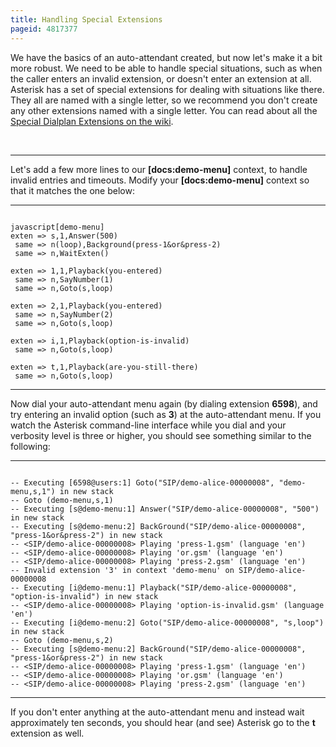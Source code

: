 ```yaml
---
title: Handling Special Extensions
pageid: 4817377
---
```


We have the basics of an auto-attendant created, but now let's make it a bit more robust. We need to be able to handle special situations, such as when the caller enters an invalid extension, or doesn't enter an extension at all. Asterisk has a set of special extensions for dealing with situations like there. They all are named with a single letter, so we recommend you don't create any other extensions named with a single letter. You can read about all the [Special Dialplan Extensions on the wiki](/Configuration/Dialplan/Special-Dialplan-Extensions).

 



---

Let's add a few more lines to our **[docs:demo-menu]** context, to handle invalid entries and timeouts. Modify your **[docs:demo-menu]** context so that it matches the one below:




---

  
  


```

javascript[demo-menu]
exten => s,1,Answer(500)
 same => n(loop),Background(press-1&or&press-2)
 same => n,WaitExten()

exten => 1,1,Playback(you-entered)
 same => n,SayNumber(1)
 same => n,Goto(s,loop)

exten => 2,1,Playback(you-entered)
 same => n,SayNumber(2)
 same => n,Goto(s,loop)

exten => i,1,Playback(option-is-invalid)
 same => n,Goto(s,loop)

exten => t,1,Playback(are-you-still-there)
 same => n,Goto(s,loop)

```



---


Now dial your auto-attendant menu again (by dialing extension **6598**), and try entering an invalid option (such as **3**) at the auto-attendant menu. If you watch the Asterisk command-line interface while you dial and your verbosity level is three or higher, you should see something similar to the following:




---

  
  


```

-- Executing [6598@users:1] Goto("SIP/demo-alice-00000008", "demo-menu,s,1") in new stack
-- Goto (demo-menu,s,1)
-- Executing [s@demo-menu:1] Answer("SIP/demo-alice-00000008", "500") in new stack
-- Executing [s@demo-menu:2] BackGround("SIP/demo-alice-00000008", "press-1&or&press-2") in new stack
-- <SIP/demo-alice-00000008> Playing 'press-1.gsm' (language 'en')
-- <SIP/demo-alice-00000008> Playing 'or.gsm' (language 'en')
-- <SIP/demo-alice-00000008> Playing 'press-2.gsm' (language 'en')
-- Invalid extension '3' in context 'demo-menu' on SIP/demo-alice-00000008
-- Executing [i@demo-menu:1] Playback("SIP/demo-alice-00000008", "option-is-invalid") in new stack
-- <SIP/demo-alice-00000008> Playing 'option-is-invalid.gsm' (language 'en')
-- Executing [i@demo-menu:2] Goto("SIP/demo-alice-00000008", "s,loop") in new stack
-- Goto (demo-menu,s,2)
-- Executing [s@demo-menu:2] BackGround("SIP/demo-alice-00000008", "press-1&or&press-2") in new stack
-- <SIP/demo-alice-00000008> Playing 'press-1.gsm' (language 'en')
-- <SIP/demo-alice-00000008> Playing 'or.gsm' (language 'en')
-- <SIP/demo-alice-00000008> Playing 'press-2.gsm' (language 'en')

```



---


If you don't enter anything at the auto-attendant menu and instead wait approximately ten seconds, you should hear (and see) Asterisk go to the **t** extension as well.

